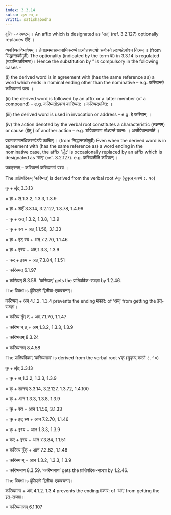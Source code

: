 ```yaml
---
index: 3.3.14
sutra: लृटः सद् वा
vritti: satishabodha
---
```






वृत्तिः --ः स्पष्टम् । An affix which is designated as ‘सत्’ (ref. 3.2.127) optionally replaces लृँट् ।


व्‍यवस्‍थितविभाषेयम् । तेनाप्रथमासामानाधिकरण्‍ये प्रत्‍योत्तरपदयोः संबोधने लक्षणहेत्‍वोश्‍च नित्‍यम् । (from सिद्धान्तकौमुदी) The optionality (indicated by the term वा) in 3.3.14 is regulated (व्‍यवस्‍थितविभाषा)। Hence the substitution by ” is compulsory in the following cases -

(i) the derived word is in agreement with (has the same reference as) a word which ends in nominal ending other than the nominative – e.g. करिष्यन्तं/करिष्यमाणं पश्य ।

(ii) the derived word is followed by an affix or a latter member (of a compound) – e.g. करिष्यतोऽपत्यं कारिष्यत: । करिष्यद्भक्ति: ।

(iii) the derived word is used in invocation or address – e.g. हे करिष्यन् ।

(iv) the action denoted by the verbal root constitutes a characteristic (लक्षणम्) or cause (हेतु:) of another action – e.g. शयिष्यमाणा भोक्ष्यन्ते यवना: । अर्जयिष्यन्वसति ।


प्रथमासामानधिकरण्येऽपि क्वचित् । (from सिद्धान्तकौमुदी) Even when the derived word is in agreement with (has the same reference as) a word ending in the nominative case, the affix ‘लृँट्’ is occasionally replaced by an affix which is designated as ‘सत्’ (ref. 3.2.127). e.g. करिष्यतीति करिष्यन् ।


उदाहरणम् – करिष्‍यन्‍तं करिष्‍यमाणं पश्‍य ।


The प्रातिपदिकम् ‘करिष्‍यत्’ is derived from the verbal root √कृ (डुकृञ् करणे ८. १०)

कृ + लृँट् 3.3.13

= कृ + ल् 1.3.2, 1.3.3, 1.3.9

= कृ + शतृँ 3.3.14, 3.2.127, 1.3.78, 1.4.99

= कृ + अत् 1.3.2, 1.3.8, 1.3.9

= कृ + स्य + अत् 1.1.56, 3.1.33

= कृ + इट् स्य + अत् 7.2.70, 1.1.46

= कृ + इस्य + अत् 1.3.3, 1.3.9

= कर् + इस्य + अत् 7.3.84, 1.1.51

= करिस्यत् 6.1.97

= करिष्यत् 8.3.59. ‘करिष्यत्’ gets the प्रातिपदिक-सञ्ज्ञा by 1.2.46.


The विवक्षा is पुंलिङ्गे द्वितीया-एकवचनम्।

करिष्यत् + अम् 4.1.2. 1.3.4 prevents the ending मकार: of ‘अम्’ from getting the इत्-सञ्ज्ञा।

= करिष्य नुँम् त् + अम् 7.1.70, 1.1.47

= करिष्य न् त् + अम् 1.3.2, 1.3.3, 1.3.9

= करिष्यंतम् 8.3.24

= करिष्यन्तम् 8.4.58


The प्रातिपदिकम् ‘करिष्यमाण’ is derived from the verbal root √कृ (डुकृञ् करणे ८. १०)

कृ + लृँट् 3.3.13

= कृ + ल् 1.3.2, 1.3.3, 1.3.9

= कृ + शानच् 3.3.14, 3.2.127, 1.3.72, 1.4.100

= कृ + आन 1.3.3, 1.3.8, 1.3.9

= कृ + स्य + आन 1.1.56, 3.1.33

= कृ + इट् स्य + आन 7.2.70, 1.1.46

= कृ + इस्य + आन 1.3.3, 1.3.9

= कर् + इस्य + आन 7.3.84, 1.1.51

= करिस्य मुँक् + आन 7.2.82, 1.1.46

= करिस्य म् + आन 1.3.2, 1.3.3, 1.3.9

= करिष्यमाण 8.3.59. ‘करिष्यमाण’ gets the प्रातिपदिक-सञ्ज्ञा by 1.2.46.


The विवक्षा is पुंलिङ्गे द्वितीया-एकवचनम्।

करिष्यमाण + अम् 4.1.2. 1.3.4 prevents the ending मकार: of ‘अम्’ from getting the इत्-सञ्ज्ञा।

= करिष्यमाणम् 6.1.107

